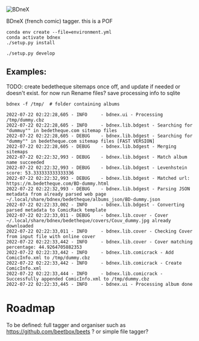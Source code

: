 ![BDneX](https://github.com/lbesnard/bdnex/actions/workflows/test.yml/badge.svg)

BDneX (french comic) tagger. this is a POF

```commandline
conda env create --file=environment.yml
conda activate bdnex
./setup.py install

./setup.py develop
```
## Examples:

TODO:
create bedetheque sitemaps once off, and update if needed or doesn't exist.
for now run 
Rename files?
save processing info to sqlite

```
bdnex -f /tmp/  # folder containing albums
```

```commandline
2022-07-22 02:22:28,605 - INFO     - bdnex.ui - Processing /tmp/dummy.cbz
2022-07-22 02:22:28,605 - INFO     - bdnex.lib.bdgest - Searching for "dummuy"" in bedetheque.com sitemap files
2022-07-22 02:22:28,605 - DEBUG    - bdnex.lib.bdgest - Searching for "dummy"" in bedetheque.com sitemap files [FAST VERSION]
2022-07-22 02:22:28,605 - DEBUG    - bdnex.lib.bdgest - Merging sitemaps
2022-07-22 02:22:32,993 - DEBUG    - bdnex.lib.bdgest - Match album name succeeded
2022-07-22 02:22:32,993 - DEBUG    - bdnex.lib.bdgest - Levenhstein score: 53.333333333333336
2022-07-22 02:22:32,993 - DEBUG    - bdnex.lib.bdgest - Matched url: https://m.bedetheque.com/BD-dummy.html
2022-07-22 02:22:32,993 - DEBUG    - bdnex.lib.bdgest - Parsing JSON metadata from already parsed web page ~/.local/share/bdnex/bedetheque/albums_json/BD-dummy.json
2022-07-22 02:22:33,002 - INFO     - bdnex.lib.bdgest - Converting parsed metadata to ComicRack template
2022-07-22 02:22:33,011 - DEBUG    - bdnex.lib.cover - Cover ~/.local/share/bdnex/bedetheque/covers/Couv_dummy.jpg already downloaded
2022-07-22 02:22:33,011 - INFO     - bdnex.lib.cover - Checking Cover from input file with online cover
2022-07-22 02:22:33,442 - INFO     - bdnex.lib.cover - Cover matching percentage: 44.9264705882353
2022-07-22 02:22:33,442 - INFO     - bdnex.lib.comicrack - Add ComicInfo.xml to /tmp/dummy.cbz
2022-07-22 02:22:33,442 - INFO     - bdnex.lib.comicrack - Create ComicInfo.xml
2022-07-22 02:22:33,444 - INFO     - bdnex.lib.comicrack - Successfully appended ComicInfo.xml to /tmp/dummy.cbz
2022-07-22 02:22:33,445 - INFO     - bdnex.ui - Processing album done
```

# Roadmap

To be defined:
full tagger and organiser such as https://github.com/beetbox/beets ?
or simple file tagger?
